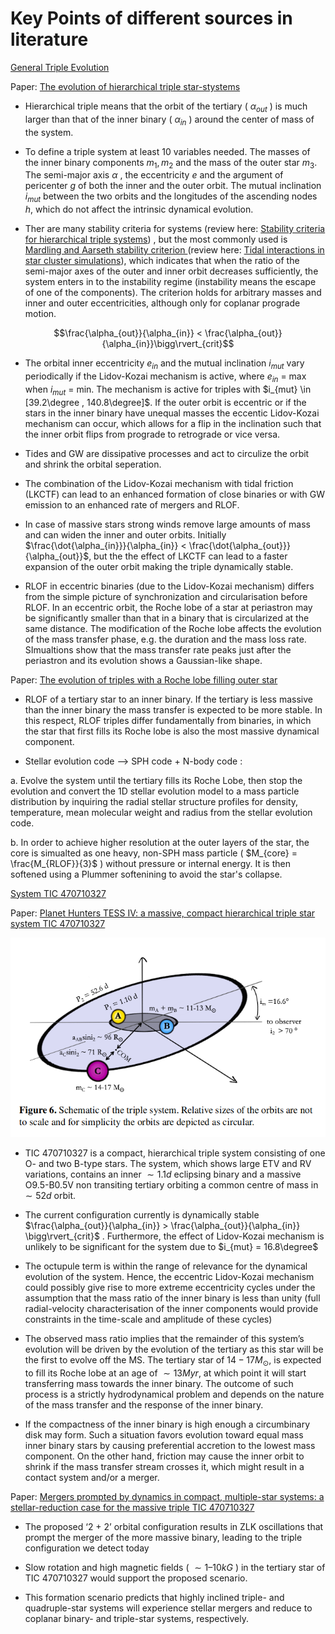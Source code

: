 # Key Points of different sources in literature

<ins> General Triple Evolution </ins> 

Paper: [The evolution of hierarchical triple star-stystems](https://link.springer.com/article/10.1186/s40668-016-0019-0)

* Hierarchical triple means that the orbit of the tertiary ( $\alpha_{out}$ ) is much larger than that of the inner binary ( $\alpha_{in}$ ) around the center of mass of the system.

* To define a triple system at least 10 variables needed. The masses of the inner binary components $m_1, m_2$ and the mass of the outer star $m_3$. The semi-major axis $\alpha$ , the eccentricity $e$ and the argument of pericenter $g$ of both the inner and the outer orbit. The mutual inclination $i_{mut}$ between the two orbits and the longitudes of the ascending nodes $h$, which do not affect the intrinsic dynamical evolution.

* Ther are many stability criteria for systems (review here: [Stability criteria for hierarchical triple systems](https://link.springer.com/content/pdf/10.1007/s10569-007-9109-2.pdf)) , but the most commonly used is <ins> Mardling and Aarseth stability criterion </ins> (review here: [Tidal interactions in star cluster simulations](https://academic.oup.com/mnras/article/321/3/398/1096775)), which indicates that when the ratio of the semi-major axes of the outer and inner orbit decreases sufficiently, the system enters in to the instability regime (instability means the escape of one of the components). The criterion holds for arbitrary masses and inner and outer eccentricities, although only for coplanar prograde motion.

$$\frac{\alpha_{out}}{\alpha_{in}} < \frac{\alpha_{out}}{\alpha_{in}}\bigg\rvert_{crit}$$
 

* The orbital inner eccentricity $e_{in}$ and the mutual inclination $i_{mut}$ vary periodically if the Lidov-Kozai mechanism is active, where $e_{in}$ = max when $i_{mut}$ = min. The mechanism is active for triples with $i_{mut} \in [39.2\degree , 140.8\degree]$. If the outer orbit is eccentric or if the stars in the inner binary have unequal masses the eccentic Lidov-Kozai mechanism can occur, which allows for a flip in the inclination such that the inner orbit flips from prograde to retrograde or vice versa.

* Tides and GW are dissipative processes and act to circulize the orbit and shrink the orbital seperation.

* The combination of the Lidov-Kozai mechanism with tidal friction (LKCTF) can lead to an enhanced formation of close binaries or with GW emission to an enhanced rate of mergers and RLOF.

* In case of massive stars strong winds remove large amounts of mass and can widen the inner and outer orbits. Initially $\frac{\dot{\alpha_{in}}}{\alpha_{in}} < \frac{\dot{\alpha_{out}}}{\alpha_{out}}$, but the the effect of LKCTF can lead to a faster expansion of the outer orbit making the triple dynamically stable.

* RLOF in eccentric binaries (due to the Lidov-Kozai mechanism) differs from the simple picture of synchronization and circularisation before RLOF. In an eccentric orbit, the Roche lobe of a star at periastron may be significantly smaller than that in a binary that is circularized at the same distance. The modification of the Roche lobe affects the evolution of the mass transfer phase, e.g. the duration and the mass loss rate. SImualtions show that the mass transfer rate peaks just after the periastron and its evolution shows a Gaussian-like shape.

Paper: [The evolution of triples with a Roche lobe filling outer star](https://academic.oup.com/mnras/article/438/3/1909/966818)

* RLOF of a tertiary star to an inner binary. If the tertiary is less massive than the inner binary the mass transfer is expected to be more stable.  In this respect, RLOF triples differ fundamentally from binaries, in which the star that first fills its Roche lobe is also the most massive dynamical component.

* Stellar evolution code --> SPH code + N-body code : 

a. Evolve the system until the tertiary fills its Roche Lobe, then stop the evolution and convert the 1D stellar evolution model to a mass particle distribution by inquiring the radial stellar structure profiles for density, temperature, mean molecular weight and radius from the stellar evolution code.

b. In order to achieve higher resolution at the outer layers of the star, the core is simualted as one heavy, non-SPH mass particle ( $M_{core} = \frac{M_{RLOF}}{3}$ ) without pressure or internal energy. It is then softened using a Plummer softenining to avoid the star's collapse.




<ins> System TIC 470710327 </ins> 

Paper: [Planet Hunters TESS IV: a massive, compact hierarchical triple star system TIC 470710327](https://academic.oup.com/mnras/article/511/4/4710/6540660?casa_token=YZNsKHONsZYAAAAA:67B9NEgTOIKOuIS7ILsO_6f2A0JULw7ZJ0xorQYhYujmC76c4u8F_Dq-_U6r-DFx5--0mJp66iYRZw)

![TIC 470710327 representation](images/TIC_470710327_representation.png)

* TIC 470710327 is a compact, hierarchical triple system consisting of one O- and two B-type stars. The system, which shows large ETV and RV variations, contains an inner $\sim 1.1 d$ eclipsing binary and a massive O9.5-B0.5V  non transiting tertiary orbiting a common centre of mass in $\sim 52 d$ orbit.

* The current configuration currently is dynamically stable $\frac{\alpha_{out}}{\alpha_{in}} > \frac{\alpha_{out}}{\alpha_{in}} \bigg\rvert_{crit}$  . Furthermore, the effect of Lidov-Kozai mechanism is unlikely to be significant for the system due to $i_{mut} = 16.8\degree$

* The octupule term is within the range of relevance for the dynamical evolution of the system. Hence, the eccentric Lidov-Kozai mechanism could possibly give rise to more extreme eccentricity cycles under the assumption that the mass ratio of the inner binary is less than unity (full radial-velocity characterisation of the inner components  would provide constraints in the time-scale and amplitude of these cycles)

* The observed mass ratio implies that the remainder of this system’s evolution will be driven by the evolution of the tertiary as this star will be the first to evolve off the MS. The tertiary star of $14-17 M_{\odot}$, is expected to fill its Roche lobe at an age of $\sim 13 Myr$, at which point it will start transferring mass towards the inner binary. The outcome of such process is a strictly hydrodynamical problem and depends on the nature of the mass transfer and the response of the inner binary.

* If the compactness of the inner binary is high enough a circumbinary disk may form. Such a situation favors evolution toward equal mass inner binary stars by causing preferential accretion to the lowest mass component. On the other hand, friction may cause the inner orbit to shrink if the mass transfer stream crosses it, which might result in a contact system and/or a merger.


Paper: [Mergers prompted by dynamics in compact, multiple-star systems: a stellar-reduction case for the massive triple TIC 470710327](https://academic.oup.com/mnrasl/article-abstract/515/1/L50/6620840)

* The proposed ‘2 + 2’ orbital configuration results in ZLK oscillations that prompt the merger of the more massive binary, leading to the triple configuration we detect today

* Slow rotation and high magnetic fields ( $\sim 1–10 kG$ ) in the tertiary star of TIC 470710327 would support the proposed scenario.

* This formation scenario predicts that highly inclined triple- and quadruple-star systems will experience stellar mergers and reduce to coplanar binary- and triple-star systems, respectively.



[def]: background_notes/images/TIC_470710327_representation.png
